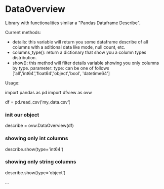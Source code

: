 # DataOverview
Library with functionalities similar a "Pandas Dataframe Describe".

Current methods:
  - details: this variable will return you some dataframe describe of all columns with a aditional data like mode, null count, etc.
  - columns_type(): return a dictionary that show you a column types distribution.
  - show(): this method will filter details variable showing you only columns by type.
      parameter: type: can be one of follows ['all','int64','float64','object','bool', 'datetime64']

Usage:

import pandas as pd
import dfview as ovw  

df = pd.read_csv('my_data.csv')

### init our object
describe = ovw.DataOverview(df)

### showing only int columns 
describe.show(type='int64')

### showing only string columns 
describe.show(type='object')

...
